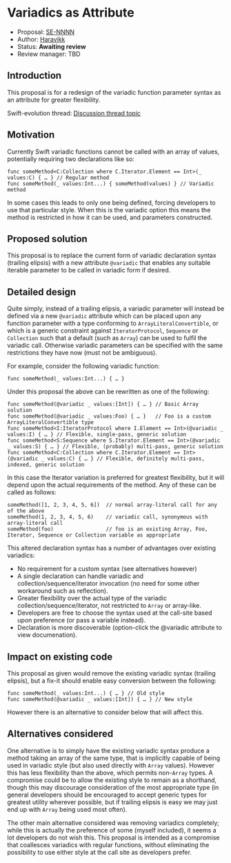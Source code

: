 # Variadics as Attribute

* Proposal: [SE-NNNN](0000-variadics-as-attribute.md)
* Author: [Haravikk](https://github.com/haravikk)
* Status: **Awaiting review**
* Review manager: TBD

## Introduction

This proposal is for a redesign of the variadic function parameter syntax as an attribute for greater flexibility.

Swift-evolution thread: [Discussion thread topic](http://thread.gmane.org/gmane.comp.lang.swift.evolution/23303)

## Motivation

Currently Swift variadic functions cannot be called with an array of values, potentially requiring two declarations like so:

```
func someMethod<C:Collection where C.Iterator.Element == Int>(_ values:C) { … } // Regular method
func someMethod(_ values:Int...) { someMethod(values) } // Variadic method
```

In some cases this leads to only one being defined, forcing developers to use that particular style. When this is the variadic option this means the method is restricted in how it can be used, and parameters constructed.

## Proposed solution

This proposal is to replace the current form of variadic declaration syntax (trailing elipsis) with a new attribute `@variadic` that enables any suitable iterable parameter to be called in variadic form if desired.

## Detailed design

Quite simply, instead of a trailing elipsis, a variadic parameter will instead be defined via a new `@variadic` attribute which can be placed upon any function parameter with a type conforming to `ArrayLiteralConvertible`, or which is a generic constraint against `IteratorProtocol`, `Sequence` or `Collection` such that a default (such as `Array`) can be used to fulfil the variadic call. Otherwise variadic parameters can be specified with the same restrictions they have now (must not be ambiguous).

For example, consider the following variadic function:

```
func someMethod(_ values:Int...) { … }
```

Under this proposal the above can be rewritten as one of the following:

```
func someMethod(@variadic _ values:[Int]) { … } // Basic Array solution
func someMethod(@variadic _ values:Foo) { … }   // Foo is a custom ArrayLiteralConvertible type
func someMethod<I:IteratorProtocol where I.Element == Int>(@variadic _ values:I) { … } // Flexible, single-pass, generic solution
func someMethod<S:Sequence where S.Iterator.Element == Int>(@variadic _ values:S) { … } // Flexible, (probably) multi-pass, generic solution
func someMethod<C:Collection where C.Iterator.Element == Int>(@variadic _ values:C) { … } // Flexible, definitely multi-pass, indexed, generic solution
```

In this case the Iterator variation is preferred for greatest flexibility, but it will depend upon the actual requirements of the method. Any of these can be called as follows:

```
someMethod([1, 2, 3, 4, 5, 6])  // normal array-literal call for any of the above
someMethod(1, 2, 3, 4, 5, 6)    // variadic call, synonymous with array-literal call
someMethod(foo)                 // foo is an existing Array, Foo, Iterator, Sequence or Collection variable as appropriate
```

This altered declaration syntax has a number of advantages over existing variadics:

* No requirement for a custom syntax (see alternatives however)
* A single declaration can handle variadic and collection/sequence/iterator invocation (no need for some other workaround such as reflection).
* Greater flexibility over the actual type of the variadic collection/sequence/iterator, not restricted to `Array` or array-like.
* Developers are free to choose the syntax used at the call-site based upon preference (or pass a variable instead).
* Declaration is more discoverable (option-click the @variadic attribute to view documenation).

## Impact on existing code

This proposal as given would remove the existing variadic syntax (trailing elipsis), but a fix-it should enable easy conversion between the following:

```
func someMethod(_ values:Int...) { … } // Old style
func someMethod(@variadic _ values:[Int]) { … } // New style
```

However there is an alternative to consider below that will affect this.

## Alternatives considered

One alternative is to simply have the existing variadic syntax produce a method taking an array of the same type, that is implicitly capable of being used in variadic style (but also used directly with `Array` values). However this has less flexibility than the above, which permits non-`Array` types.
A compromise could be to allow the existing style to remain as a shorthand, though this may discourage consideration of the most appropriate type (in general developers should be encouraged to accept generic types for greatest utility wherever possible, but if trailing elipsis is easy we may just end up with `Array` being used most often).

The other main alternative considered was removing variadics completely; while this is actually the preference of some (myself included), it seems a lot developers do not wish this. This proposal is intended as a compromise that coallesces variadics with regular functions, without eliminating the possibility to use either style at the call site as developers prefer.
